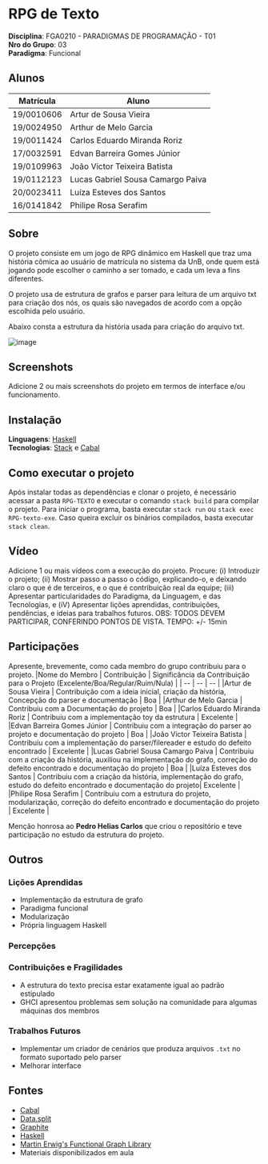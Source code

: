 # RPG de Texto

**Disciplina**: FGA0210 - PARADIGMAS DE PROGRAMAÇÃO - T01 <br>
**Nro do Grupo**: 03<br>
**Paradigma**: Funcional<br>

## Alunos

| Matrícula  | Aluno                             |
| ---------- | --------------------------------- |
| 19/0010606 | Artur de Sousa Vieira             |
| 19/0024950 | Arthur de Melo Garcia             |
| 19/0011424 | Carlos Eduardo Miranda Roriz      |
| 17/0032591 | Edvan Barreira Gomes Júnior       |
| 19/0109963 | João Victor Teixeira Batista      |
| 19/0112123 | Lucas Gabriel Sousa Camargo Paiva |
| 20/0023411 | Luíza Esteves dos Santos          |
| 16/0141842 | Philipe Rosa Serafim              |

## Sobre

O projeto consiste em um jogo de RPG dinâmico em Haskell que traz uma história cômica ao usuário de matrícula no sistema da UnB, onde quem está jogando pode escolher o caminho a ser tomado, e cada um leva a fins diferentes.

O projeto usa de estrutura de grafos e parser para leitura de um arquivo txt para criação dos nós, os quais são navegados de acordo com a opção escolhida pelo usuário.

Abaixo consta a estrutura da história usada para criação do arquivo txt.

![image](https://github.com/UnBParadigmas2023-2/2023.2_G3_Funcional/assets/66687841/603fc808-ea65-4f90-a2d9-4508197ee125)

## Screenshots

Adicione 2 ou mais screenshots do projeto em termos de interface e/ou funcionamento.

## Instalação

**Linguagens**: [Haskell](https://www.haskell.org/downloads/)<br>
**Tecnologias**: [Stack](https://docs.haskellstack.org/en/stable/) e [Cabal](https://www.haskell.org/cabal/)

## Como executar o projeto

Após instalar todas as dependências e clonar o projeto, é necessário acessar a pasta `RPG-TEXTO` e executar o comando `stack build` para compilar o projeto. Para iniciar o programa, basta executar `stack run` ou `stack exec RPG-texto-exe`. Caso queira excluir os binários compilados, basta executar `stack clean`.

## Vídeo

Adicione 1 ou mais vídeos com a execução do projeto.
Procure:
(i) Introduzir o projeto;
(ii) Mostrar passo a passo o código, explicando-o, e deixando claro o que é de terceiros, e o que é contribuição real da equipe;
(iii) Apresentar particularidades do Paradigma, da Linguagem, e das Tecnologias, e
(iV) Apresentar lições aprendidas, contribuições, pendências, e ideias para trabalhos futuros.
OBS: TODOS DEVEM PARTICIPAR, CONFERINDO PONTOS DE VISTA.
TEMPO: +/- 15min

## Participações

Apresente, brevemente, como cada membro do grupo contribuiu para o projeto.
|Nome do Membro | Contribuição | Significância da Contribuição para o Projeto (Excelente/Boa/Regular/Ruim/Nula) |
| -- | -- | -- |
|Artur de Sousa Vieira | Contribuição com a ideia inicial, criação da história, Concepção do parser e documentação | Boa |
|Arthur de Melo Garcia | Contribuiu com a Documentação do projeto | Boa |
|Carlos Eduardo Miranda Roriz | Contribuiu com a implementação toy da estrutura | Excelente |
|Edvan Barreira Gomes Júnior | Contribuiu com a integração do parser ao projeto e documentação do projeto | Boa |
|João Victor Teixeira Batista | Contribuiu com a implementação do parser/filereader e estudo do defeito encontrado | Excelente |
|Lucas Gabriel Sousa Camargo Paiva | Contribuiu com a criação da história, auxiliou na implementação do grafo, correção do defeito encontrado e documentação do projeto | Boa |
|Luíza Esteves dos Santos | Contribuiu com a criação da história, implementação do grafo, estudo do defeito encontrado e documentação do projeto| Excelente |
|Philipe Rosa Serafim | Contribuiu com a estrutura do projeto, modularização, correção do defeito encontrado e documentação do projeto | Excelente |

Menção honrosa ao **Pedro Helias Carlos** que criou o repositório e teve participação no estudo da estrutura do projeto.

## Outros

### Lições Aprendidas

- Implementação da estrutura de grafo
- Paradigma funcional
- Modularização
- Própria linguagem Haskell

### Percepções

### Contribuições e Fragilidades

- A estrutura do texto precisa estar exatamente igual ao padrão estipulado
- GHCI apresentou problemas sem solução na comunidade para algumas máquinas dos membros

### Trabalhos Futuros

- Implementar um criador de cenários que produza arquivos `.txt` no formato suportado pelo parser
- Melhorar interface

## Fontes

- [Cabal](https://www.haskell.org/cabal/)
- [Data.split](https://hackage.haskell.org/package/split-0.2.3.5/docs/Data-List-Split.html)
- [Graphite](https://hackage.haskell.org/package/graphite)
- [Haskell](https://www.haskell.org/downloads/)
- [Martin Erwig's Functional Graph Library](https://hackage.haskell.org/package/fgl)
- Materiais disponibilizados em aula
